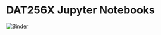 # DAT256X Jupyter Notebooks

[![Binder](https://mybinder.org/badge_logo.svg)](https://mybinder.org/v2/gh/ankona/dat256x/master)
